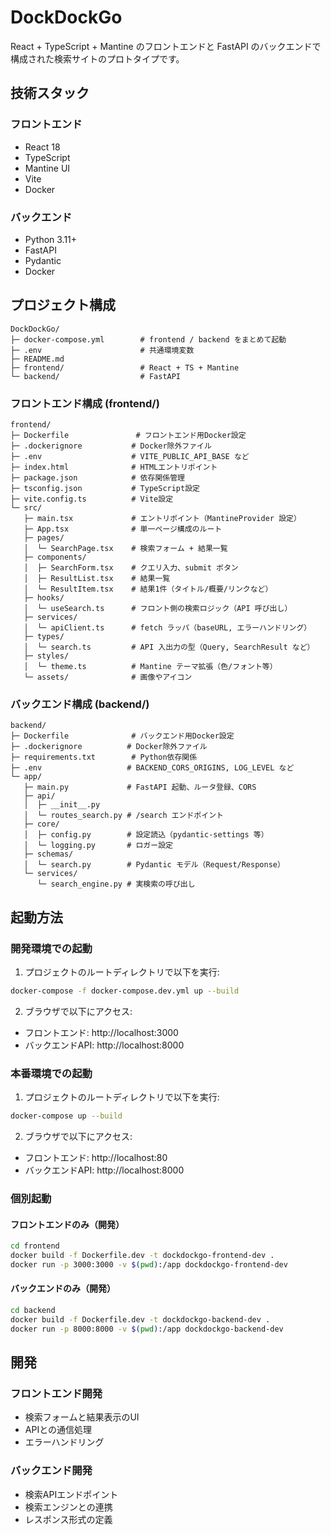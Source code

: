 # DockDockGo

React + TypeScript + Mantine のフロントエンドと FastAPI のバックエンドで構成された検索サイトのプロトタイプです。

## 技術スタック

### フロントエンド
- React 18
- TypeScript
- Mantine UI
- Vite
- Docker

### バックエンド
- Python 3.11+
- FastAPI
- Pydantic
- Docker

## プロジェクト構成

```
DockDockGo/
├─ docker-compose.yml        # frontend / backend をまとめて起動
├─ .env                      # 共通環境変数
├─ README.md
├─ frontend/                 # React + TS + Mantine
└─ backend/                  # FastAPI
```

### フロントエンド構成 (frontend/)

```
frontend/
├─ Dockerfile               # フロントエンド用Docker設定
├─ .dockerignore           # Docker除外ファイル
├─ .env                    # VITE_PUBLIC_API_BASE など
├─ index.html              # HTMLエントリポイント
├─ package.json            # 依存関係管理
├─ tsconfig.json           # TypeScript設定
├─ vite.config.ts          # Vite設定
└─ src/
   ├─ main.tsx             # エントリポイント（MantineProvider 設定）
   ├─ App.tsx              # 単一ページ構成のルート
   ├─ pages/
   │  └─ SearchPage.tsx    # 検索フォーム + 結果一覧
   ├─ components/
   │  ├─ SearchForm.tsx    # クエリ入力、submit ボタン
   │  ├─ ResultList.tsx    # 結果一覧
   │  └─ ResultItem.tsx    # 結果1件（タイトル/概要/リンクなど）
   ├─ hooks/
   │  └─ useSearch.ts      # フロント側の検索ロジック（API 呼び出し）
   ├─ services/
   │  └─ apiClient.ts      # fetch ラッパ（baseURL, エラーハンドリング）
   ├─ types/
   │  └─ search.ts         # API 入出力の型（Query, SearchResult など）
   ├─ styles/
   │  └─ theme.ts          # Mantine テーマ拡張（色/フォント等）
   └─ assets/              # 画像やアイコン
```

### バックエンド構成 (backend/)

```
backend/
├─ Dockerfile              # バックエンド用Docker設定
├─ .dockerignore          # Docker除外ファイル
├─ requirements.txt        # Python依存関係
├─ .env                   # BACKEND_CORS_ORIGINS, LOG_LEVEL など
└─ app/
   ├─ main.py             # FastAPI 起動、ルータ登録、CORS
   ├─ api/
   │  ├─ __init__.py
   │  └─ routes_search.py # /search エンドポイント
   ├─ core/
   │  ├─ config.py        # 設定読込（pydantic-settings 等）
   │  └─ logging.py       # ロガー設定
   ├─ schemas/
   │  └─ search.py        # Pydantic モデル（Request/Response）
   └─ services/
      └─ search_engine.py # 実検索の呼び出し
```

## 起動方法

### 開発環境での起動

1. プロジェクトのルートディレクトリで以下を実行:
```bash
docker-compose -f docker-compose.dev.yml up --build
```

2. ブラウザで以下にアクセス:
- フロントエンド: http://localhost:3000
- バックエンドAPI: http://localhost:8000

### 本番環境での起動

1. プロジェクトのルートディレクトリで以下を実行:
```bash
docker-compose up --build
```

2. ブラウザで以下にアクセス:
- フロントエンド: http://localhost:80
- バックエンドAPI: http://localhost:8000

### 個別起動

#### フロントエンドのみ（開発）
```bash
cd frontend
docker build -f Dockerfile.dev -t dockdockgo-frontend-dev .
docker run -p 3000:3000 -v $(pwd):/app dockdockgo-frontend-dev
```

#### バックエンドのみ（開発）
```bash
cd backend
docker build -f Dockerfile.dev -t dockdockgo-backend-dev .
docker run -p 8000:8000 -v $(pwd):/app dockdockgo-backend-dev
```

## 開発

### フロントエンド開発
- 検索フォームと結果表示のUI
- APIとの通信処理
- エラーハンドリング

### バックエンド開発
- 検索APIエンドポイント
- 検索エンジンとの連携
- レスポンス形式の定義